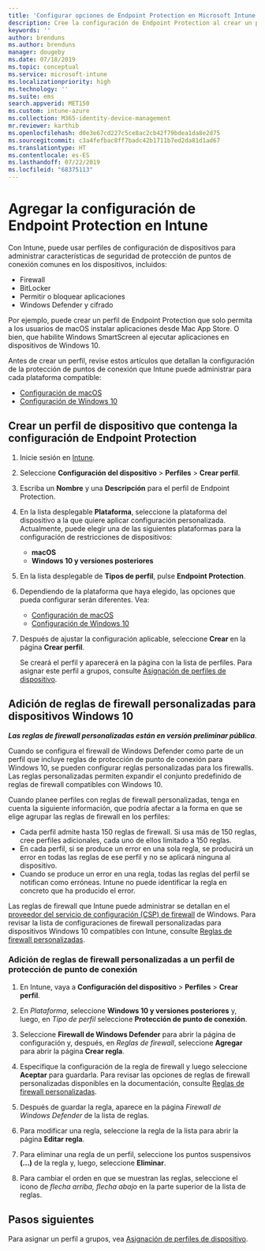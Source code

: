 ```yaml
---
title: 'Configurar opciones de Endpoint Protection en Microsoft Intune: Azure | Microsoft Docs'
description: Cree la configuración de Endpoint Protection al crear un perfil de dispositivo de macOS o Windows 10 en Microsoft Intune.
keywords: ''
author: brenduns
ms.author: brenduns
manager: dougeby
ms.date: 07/18/2019
ms.topic: conceptual
ms.service: microsoft-intune
ms.localizationpriority: high
ms.technology: ''
ms.suite: ems
search.appverid: MET150
ms.custom: intune-azure
ms.collection: M365-identity-device-management
mr.reviewer: karthib
ms.openlocfilehash: d0e3e67cd227c5ce8ac2cb42f79bdea1da8e2d75
ms.sourcegitcommit: c3a4fefbac8ff7badc42b1711b7ed2da81d1ad67
ms.translationtype: HT
ms.contentlocale: es-ES
ms.lasthandoff: 07/22/2019
ms.locfileid: "68375113"
---
```

# <a name="add-endpoint-protection-settings-in-intune"></a>Agregar la configuración de Endpoint Protection en Intune  

Con Intune, puede usar perfiles de configuración de dispositivos para administrar características de seguridad de protección de puntos de conexión comunes en los dispositivos, incluidos:  
- Firewall   
- BitLocker  
- Permitir o bloquear aplicaciones  
- Windows Defender y cifrado  

Por ejemplo, puede crear un perfil de Endpoint Protection que solo permita a los usuarios de macOS instalar aplicaciones desde Mac App Store. O bien, que habilite Windows SmartScreen al ejecutar aplicaciones en dispositivos de Windows 10.  

Antes de crear un perfil, revise estos artículos que detallan la configuración de la protección de puntos de conexión que Intune puede administrar para cada plataforma compatible:  
   - [Configuración de macOS](endpoint-protection-macos.md)  
   - [Configuración de Windows 10](endpoint-protection-windows-10.md)  

## <a name="create-a-device-profile-containing-endpoint-protection-settings"></a>Crear un perfil de dispositivo que contenga la configuración de Endpoint Protection  

1. Inicie sesión en [Intune](https://go.microsoft.com/fwlink/?linkid=2090973).  
3. Seleccione **Configuración del dispositivo** > **Perfiles** > **Crear perfil**.  
4. Escriba un **Nombre** y una **Descripción** para el perfil de Endpoint Protection.  
5. En la lista desplegable **Plataforma**, seleccione la plataforma del dispositivo a la que quiere aplicar configuración personalizada. Actualmente, puede elegir una de las siguientes plataformas para la configuración de restricciones de dispositivos:  
   - **macOS**  
   - **Windows 10 y versiones posteriores**  
6. En la lista desplegable de **Tipos de perfil**, pulse **Endpoint Protection**.  
7. Dependiendo de la plataforma que haya elegido, las opciones que pueda configurar serán diferentes. Vea:  
   - [Configuración de macOS](endpoint-protection-macos.md)  
   - [Configuración de Windows 10](endpoint-protection-windows-10.md)  

8. Después de ajustar la configuración aplicable, seleccione **Crear** en la página **Crear perfil**.  

   Se creará el perfil y aparecerá en la página con la lista de perfiles. Para asignar este perfil a grupos, consulte [Asignación de perfiles de dispositivo](device-profile-assign.md).  

## <a name="add-custom-firewall-rules-for-windows-10-devices"></a>Adición de reglas de firewall personalizadas para dispositivos Windows 10  
***Las reglas de firewall personalizadas están en versión preliminar pública***.  

Cuando se configura el firewall de Windows Defender como parte de un perfil que incluye reglas de protección de punto de conexión para Windows 10, se pueden configurar reglas personalizadas para los firewalls. Las reglas personalizadas permiten expandir el conjunto predefinido de reglas de firewall compatibles con Windows 10.  

Cuando planee perfiles con reglas de firewall personalizadas, tenga en cuenta la siguiente información, que podría afectar a la forma en que se elige agrupar las reglas de firewall en los perfiles:  
- Cada perfil admite hasta 150 reglas de firewall. Si usa más de 150 reglas, cree perfiles adicionales, cada uno de ellos limitado a 150 reglas.  
- En cada perfil, si se produce un error en una sola regla, se producirá un error en todas las reglas de ese perfil y no se aplicará ninguna al dispositivo.  
- Cuando se produce un error en una regla, todas las reglas del perfil se notifican como erróneas. Intune no puede identificar la regla en concreto que ha producido el error.  

Las reglas de firewall que Intune puede administrar se detallan en el [proveedor del servicio de configuración (CSP) de firewall]( https://docs.microsoft.com/windows/client-management/mdm/firewall-csp) de Windows. Para revisar la lista de configuraciones de firewall personalizadas para dispositivos Windows 10 compatibles con Intune, consulte [Reglas de firewall personalizadas](endpoint-protection-windows-10.md#custom-firewall-rules).  

### <a name="to-add-custom-firewall-rules-to-an-endpoint-protection-profile"></a>Adición de reglas de firewall personalizadas a un perfil de protección de punto de conexión  

1. En Intune, vaya a **Configuración del dispositivo** > **Perfiles** > **Crear perfil**.  

2. En *Plataforma*, seleccione **Windows 10 y versiones posteriores** y, luego, en *Tipo de perfil* seleccione **Protección de punto de conexión**.  

3. Seleccione **Firewall de Windows Defender** para abrir la página de configuración y, después, en *Reglas de firewall*, seleccione **Agregar** para abrir la página **Crear regla**.  

4. Especifique la configuración de la regla de firewall y luego seleccione **Aceptar** para guardarla. Para revisar las opciones de reglas de firewall personalizadas disponibles en la documentación, consulte [Reglas de firewall personalizadas](endpoint-protection-windows-10.md#custom-firewall-rules).  

5. Después de guardar la regla, aparece en la página *Firewall de Windows Defender* de la lista de reglas.  

6. Para modificar una regla, seleccione la regla de la lista para abrir la página **Editar regla**.  

7. Para eliminar una regla de un perfil, seleccione los puntos suspensivos **(...)** de la regla y, luego, seleccione **Eliminar**.  

8. Para cambiar el orden en que se muestran las reglas, seleccione el icono de *flecha arriba, flecha abajo* en la parte superior de la lista de reglas.  


## <a name="next-steps"></a>Pasos siguientes  

Para asignar un perfil a grupos, vea [Asignación de perfiles de dispositivo](device-profile-assign.md).  
